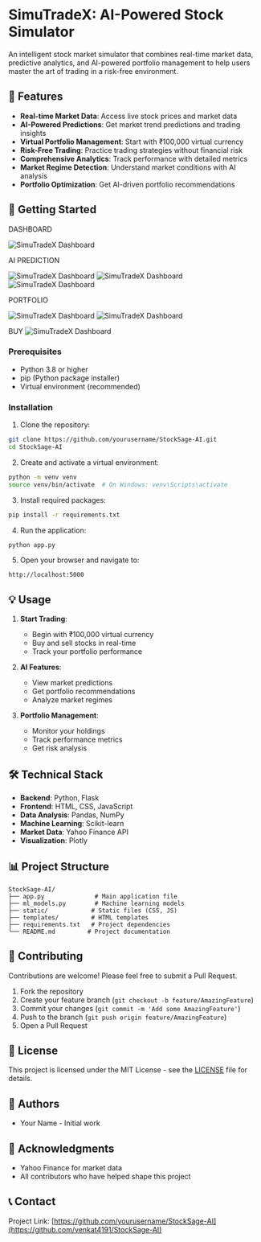# SimuTradeX: AI-Powered Stock Simulator

An intelligent stock market simulator that combines real-time market data, predictive analytics, and AI-powered portfolio management to help users master the art of trading in a risk-free environment.

## 🌟 Features

- **Real-time Market Data**: Access live stock prices and market data
- **AI-Powered Predictions**: Get market trend predictions and trading insights
- **Virtual Portfolio Management**: Start with ₹100,000 virtual currency
- **Risk-Free Trading**: Practice trading strategies without financial risk
- **Comprehensive Analytics**: Track performance with detailed metrics
- **Market Regime Detection**: Understand market conditions with AI analysis
- **Portfolio Optimization**: Get AI-driven portfolio recommendations

## 🚀 Getting Started
DASHBOARD

![SimuTradeX Dashboard](/STOCK_DASHBOARD.png)

AI PREDICTION

![SimuTradeX Dashboard](/AI_STOCK_ANALYSIS.png)
![SimuTradeX Dashboard](/PREDICTED_GRAPH.png)
![SimuTradeX Dashboard](/TECHNICAL.png)

PORTFOLIO

![SimuTradeX Dashboard](/PORTFOLIO.png)
![SimuTradeX Dashboard](/PORTFOLIO_2.png)

BUY
![SimuTradeX Dashboard](/BUY_STOCK.png)
### Prerequisites

- Python 3.8 or higher
- pip (Python package installer)
- Virtual environment (recommended)

### Installation

1. Clone the repository:
```bash
git clone https://github.com/yourusername/StockSage-AI.git
cd StockSage-AI
```

2. Create and activate a virtual environment:
```bash
python -m venv venv
source venv/bin/activate  # On Windows: venv\Scripts\activate
```

3. Install required packages:
```bash
pip install -r requirements.txt
```

4. Run the application:
```bash
python app.py
```

5. Open your browser and navigate to:
```
http://localhost:5000
```

## 💡 Usage

1. **Start Trading**:
   - Begin with ₹100,000 virtual currency
   - Buy and sell stocks in real-time
   - Track your portfolio performance

2. **AI Features**:
   - View market predictions
   - Get portfolio recommendations
   - Analyze market regimes

3. **Portfolio Management**:
   - Monitor your holdings
   - Track performance metrics
   - Get risk analysis

## 🛠️ Technical Stack

- **Backend**: Python, Flask
- **Frontend**: HTML, CSS, JavaScript
- **Data Analysis**: Pandas, NumPy
- **Machine Learning**: Scikit-learn
- **Market Data**: Yahoo Finance API
- **Visualization**: Plotly

## 📊 Project Structure

```
StockSage-AI/
├── app.py              # Main application file
├── ml_models.py        # Machine learning models
├── static/            # Static files (CSS, JS)
├── templates/         # HTML templates
├── requirements.txt   # Project dependencies
└── README.md         # Project documentation
```

## 🤝 Contributing

Contributions are welcome! Please feel free to submit a Pull Request.

1. Fork the repository
2. Create your feature branch (`git checkout -b feature/AmazingFeature`)
3. Commit your changes (`git commit -m 'Add some AmazingFeature'`)
4. Push to the branch (`git push origin feature/AmazingFeature`)
5. Open a Pull Request

## 📝 License

This project is licensed under the MIT License - see the [LICENSE](LICENSE) file for details.

## 👥 Authors

- Your Name - Initial work

## 🙏 Acknowledgments

- Yahoo Finance for market data
- All contributors who have helped shape this project

## 📞 Contact

Project Link: [https://github.com/yourusername/StockSage-AI](https://github.com/venkat4191/StockSage-AI)
